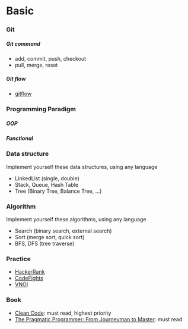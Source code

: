 # Basic

### Git
##### Git command
- add, commit, push, checkout
- pull, merge, reset

##### Git flow
- [gitflow](https://nvie.com/posts/a-successful-git-branching-model/)

### Programming Paradigm
##### OOP
##### Functional

### Data structure
Implement yourself these data structures, using any language

- LinkedList (single, double)
- Stack, Queue, Hash Table
- Tree (Binary Tree, Balance Tree, ...)

### Algorithm
Implement yourself these algorithms, using any language

- Search (binary search, external search)
- Sort (merge sort, quick sort)
- BFS, DFS (tree traverse)

### Practice
- [HackerRank](https://www.hackerrank.com/)
- [CodeFights](https://codefights.com/)
- [VNOI](http://vnoi.info/wiki/Home)

### Book
- [Clean Code](https://www.amazon.com/Clean-Code-Handbook-Software-Craftsmanship/dp/0132350882): must read, highest priority
- [The Pragmatic Programmer: From Journeyman to Master](https://www.amazon.com/Pragmatic-Programmer-Journeyman-Master/dp/020161622X): must read